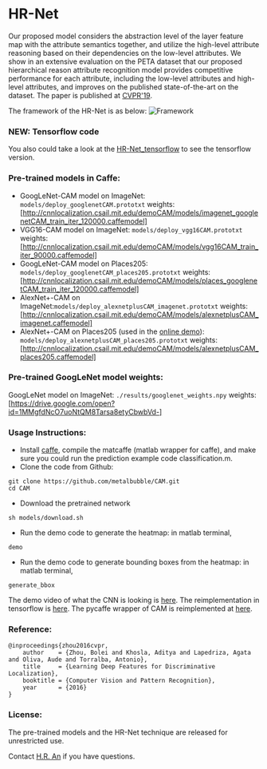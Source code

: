 # HR-Net
Our proposed model considers the abstraction level of the layer feature map with the attribute semantics together, and utilize the high-level attribute reasoning based on their dependencies on the low-level attributes. We show in an extensive evaluation on the PETA dataset that our proposed hierarchical reason attribute recognition model provides competitive performance for each attribute,  including the low-level attributes and high-level attributes, and improves on the published state-of-the-art on the dataset. The paper is published at [CVPR'19](http://arxiv.org/pdf/1512.04150.pdf).

The framework of the HR-Net is as below:
![Framework](https://github.com/waterahr/HR-Net/images/framework.jpg)

### NEW: Tensorflow code
You also could take a look at the [HR-Net_tensorflow](https://github.com/waterahr/HR-Net_tensorflow) to see the tensorflow version.

### Pre-trained models in Caffe:
* GoogLeNet-CAM model on ImageNet: ```models/deploy_googlenetCAM.prototxt``` weights:  [http://cnnlocalization.csail.mit.edu/demoCAM/models/imagenet_googlenetCAM_train_iter_120000.caffemodel]
* VGG16-CAM model on ImageNet: ```models/deploy_vgg16CAM.prototxt``` weights:  [http://cnnlocalization.csail.mit.edu/demoCAM/models/vgg16CAM_train_iter_90000.caffemodel]
* GoogLeNet-CAM model on Places205: ```models/deploy_googlenetCAM_places205.prototxt``` weights:  [http://cnnlocalization.csail.mit.edu/demoCAM/models/places_googlenetCAM_train_iter_120000.caffemodel]
* AlexNet+-CAM on ImageNet:```models/deploy_alexnetplusCAM_imagenet.prototxt``` weights:  [http://cnnlocalization.csail.mit.edu/demoCAM/models/alexnetplusCAM_imagenet.caffemodel]
* AlexNet+-CAM on Places205 (used in the [online demo](http://places.csail.mit.edu/demo.html)):  ```models/deploy_alexnetplusCAM_places205.prototxt``` weights:[http://cnnlocalization.csail.mit.edu/demoCAM/models/alexnetplusCAM_places205.caffemodel]

### Pre-trained GoogLeNet model weights:
GoogLeNet model on ImageNet: ```./results/googlenet_weights.npy``` weights:  
[https://drive.google.com/open?id=1MMgfdNcO7uoNtQM8Tarsa8etyCbwbVd-]

### Usage Instructions:
* Install [caffe](https://github.com/BVLC/caffe), compile the matcaffe (matlab wrapper for caffe), and make sure you could run the prediction example code classification.m.
* Clone the code from Github:
```
git clone https://github.com/metalbubble/CAM.git
cd CAM
```
* Download the pretrained network
```
sh models/download.sh
```
* Run the demo code to generate the heatmap: in matlab terminal, 
```
demo
```
* Run the demo code to generate bounding boxes from the heatmap: in matlab terminal,
```
generate_bbox
```

The demo video of what the CNN is looking is [here](https://www.youtube.com/watch?v=fZvOy0VXWAI). The reimplementation in tensorflow is [here](https://github.com/jazzsaxmafia/Weakly_detector). The pycaffe wrapper of CAM is reimplemented at [here](https://github.com/gcucurull/CAM-Python).

### Reference:
```
@inproceedings{zhou2016cvpr,
    author    = {Zhou, Bolei and Khosla, Aditya and Lapedriza, Agata and Oliva, Aude and Torralba, Antonio},
    title     = {Learning Deep Features for Discriminative Localization},
    booktitle = {Computer Vision and Pattern Recognition},
    year      = {2016}
}
```

### License:
The pre-trained models and the HR-Net technique are released for unrestricted use.

Contact [H.R. An](waterahr@gmail.com) if you have questions.
